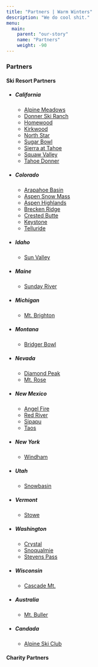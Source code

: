 ```yaml
---
title: "Partners | Warm Winters"
description: "We do cool shit."
menu:
  main:
    parent: "our-story"
    name: "Partners"
    weight: -90
---
```


<h3>Partners</h3>

<h4>Ski Resort Partners</h4>

<ul class="link-list-list">
  <li>
    <h5>California</h5>
    <ul class="link-list">
      <li><a href="https://squawalpine.com/" target="_blank">Alpine Meadows <i data-feather="external-link"></i></a></li>
      <li><a href="https://www.donnerskiranch.com/" target="_blank">Donner Ski Ranch <i data-feather="external-link"></i></a></li>
      <li><a href="https://www.skihomewood.com/" target="_blank">Homewood <i data-feather="external-link"></i></a></li>
      <li><a href="https://www.kirkwood.com/" target="_blank">Kirkwood <i data-feather="external-link"></i></a></li>
      <li><a href="https://www.northstarcalifornia.com/" target="_blank">North Star <i data-feather="external-link"></i></a></li>
      <li><a href="http://www.sugarbowl.com/" target="_blank">Sugar Bowl <i data-feather="external-link"></i></a></li>
      <li><a href="https://www.sierraattahoe.com/" target="_blank">Sierra at Tahoe <i data-feather="external-link"></i></a></li>
      <li><a href="https://squawalpine.com/" target="_blank">Squaw Valley <i data-feather="external-link"></i></a></li>
      <li><a href="http://www.tahoedonner.com/" target="_blank">Tahoe Donner <i data-feather="external-link"></i></a></li>
    </ul>
  </li>
  <li>
    <h5>Colorado</h5>
    <ul class="link-list">
      <li><a href="https://www.arapahoebasin.com/" target="_blank">Arapahoe Basin <i data-feather="external-link"></i></a></li>
      <li><a href="https://www.aspensnowmass.com/" target="_blank">Aspen Snow Mass <i data-feather="external-link"></i></a></li>
      <li><a href="https://www.aspensnowmass.com/our-mountains/aspen-mountain/" target="_blank">Aspen Highlands <i data-feather="external-link"></i></a></li>
      <li><a href="https://www.breckenridge.com/" target="_blank">Brecken Ridge <i data-feather="external-link"></i></a></li>
      <li><a href="https://www.skicb.com/" target="_blank">Crested Butte <i data-feather="external-link"></i></a></li>
      <li><a href="https://www.keystoneresort.com/" target="_blank">Keystone <i data-feather="external-link"></i></a></li>
      <li><a href="http://www.tellurideskiresort.com/" target="_blank">Telluride <i data-feather="external-link"></i></a></li>
    </ul>
  </li>
  <li>
    <h5>Idaho</h5>
    <ul class="link-list">
      <li><a href="https://www.sunvalley.com/" target="_blank">Sun Valley <i data-feather="external-link"></i></a></li>
    </ul>
  </li>
  <li>
    <h5>Maine</h5>
    <ul class="link-list">
      <li><a href="https://www.sundayriver.com/" target="_blank">Sunday River <i data-feather="external-link"></i></a></li>
    </ul>
  </li>
  <li>
    <h5>Michigan</h5>
    <ul class="link-list">
      <li><a href="https://www.mtbrighton.com/" target="_blank">Mt. Brighton <i data-feather="external-link"></i></a></li>
    </ul>
  </li>
  <li>
    <h5>Montana</h5>
    <ul class="link-list">
      <li><a href="https://bridgerbowl.com/" target="_blank">Bridger Bowl <i data-feather="external-link"></i></a></li>
    </ul>
  </li>
  <li>
    <h5>Nevada</h5>
    <ul class="link-list">
      <li><a href="https://www.diamondpeak.com" target="_blank">Diamond Peak <i data-feather="external-link"></i></a></li>
      <li><a href="https://skirose.com/" target="_blank">Mt. Rose <i data-feather="external-link"></i></a></li>
    </ul>
  </li>
  <li>
    <h5>New Mexico</h5>
    <ul class="link-list">
      <li><a href="https://www.angelfireresort.com/" target="_blank">Angel Fire <i data-feather="external-link"></i></a></li>
      <li><a href="https://www.redriverskiarea.com/" target="_blank">Red River <i data-feather="external-link"></i></a></li>
      <li><a href="https://www.sipapunm.com/" target="_blank">Sipapu <i data-feather="external-link"></i></a></li>
      <li><a href="https://www.skitaos.com/" target="_blank">Taos <i data-feather="external-link"></i></a></li>
    </ul>
  </li>
  <li>
    <h5>New York</h5>
    <ul class="link-list">
      <li><a href="http://www.windhammountain.com/" target="_blank">Windham <i data-feather="external-link"></i></a></li>
    </ul>
  </li>
  <li>
    <h5>Utah</h5>
    <ul class="link-list">
      <li><a href="https://www.snowbasin.com/" target="_blank">Snowbasin <i data-feather="external-link"></i></a></li>
    </ul>
  </li>
  <li>
    <h5>Vermont</h5>
    <ul class="link-list">
      <li><a href="https://www.stowe.com/" target="_blank">Stowe <i data-feather="external-link"></i></a></li>
    </ul>
  </li>
  <li>
    <h5>Washington</h5>
    <ul class="link-list">
      <li><a href="https://www.crystalmountainresort.com/" target="_blank">Crystal <i data-feather="external-link"></i></a></li>
      <li><a href="http://www.summitatsnoqualmie.com/" target="_blank">Snoqualmie <i data-feather="external-link"></i></a></li>
      <li><a href="https://www.stevenspass.com/site/" target="_blank">Stevens Pass <i data-feather="external-link"></i></a></li>
    </ul>
  </li>
  <li>
    <h5>Wisconsin</h5>
    <ul class="link-list">
      <li><a href="http://www.cascademountain.com/" target="_blank">Cascade Mt. <i data-feather="external-link"></i></a></li>
    </ul>
  </li>
  <li>
    <h5>Australia</h5>
    <ul class="link-list">
      <li><a href="https://www.mtbuller.com.au/" target="_blank">Mt. Buller <i data-feather="external-link"></i></a></li>
    </ul>
  </li>
  <li>
    <h5>Candada</h5>
    <ul class="link-list">
      <li><a href="https://alpineskiclub.com/" target="_blank">Alpine Ski Club <i data-feather="external-link"></i></a></li>
    </ul>
  </li>
</ul>

<h4>Charity Partners</h4>
